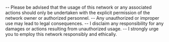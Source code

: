 -- Please be advised that the usage of this network or any associated actions should only be undertaken with the explicit permission of the network owner or authorized personnel. 
-- Any unauthorized or improper use may lead to legal consequences. 
-- I disclaim any responsibility for any damages or actions resulting from unauthorized usage. 
-- I strongly urge you to employ this network responsibly and ethically.
